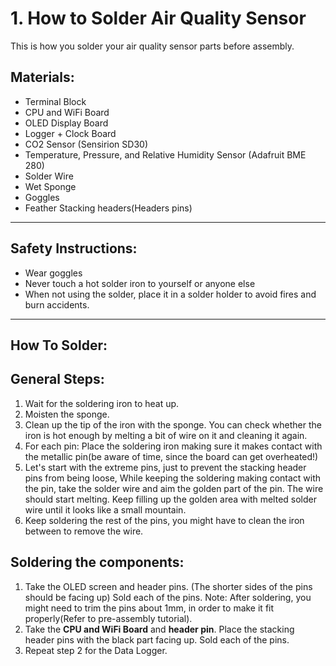 # 1. How to Solder Air Quality Sensor

This is how you solder your air quality sensor parts before assembly.

## Materials:

  +  Terminal Block
  +  CPU and WiFi Board
  +  OLED Display Board
  +  Logger + Clock Board
  +  CO2 Sensor (Sensirion SD30)
  +  Temperature, Pressure, and Relative Humidity Sensor (Adafruit BME 280)
  +  Solder Wire
  +  Wet Sponge
  +  Goggles
  +  Feather Stacking headers(Headers pins)

*** 

## Safety Instructions:
  + Wear goggles
  + Never touch a hot solder iron to yourself or anyone else
  + When not using the solder, place it in a solder holder to avoid fires and burn accidents.

***
## How To Solder:
## General Steps:

  1. Wait for the soldering iron to heat up.
  2. Moisten the sponge.
  3. Clean up the tip of the iron with the sponge. You can check whether the iron is hot enough by melting a bit of wire on it and cleaning it again.
  4. For each pin: Place the soldering iron making sure it makes contact with the metallic pin(be aware of time, since the board can get overheated!)
  5. Let's start with the extreme pins, just to prevent the stacking header pins from being loose, While keeping the soldering making contact with the pin, take the solder wire and aim the golden part of the pin. The wire should start melting. Keep filling up the golden area with melted solder wire until it looks like a small mountain.
  6. Keep soldering the rest of the pins, you might have to clean the iron between to remove the wire.

## Soldering the components:
  1. Take the OLED screen and header pins. (The shorter sides of the pins should be facing up) Sold each of the pins.
     Note: After soldering, you might need to trim the pins about 1mm, in order to make it fit properly(Refer to pre-assembly tutorial).
  2. Take the **CPU and WiFi Board** and **header pin**. Place the stacking header pins with the black part facing up. Sold each of the pins.
  3. Repeat step 2 for the Data Logger.
     








